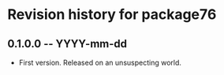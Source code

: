 # Revision history for package76

## 0.1.0.0 -- YYYY-mm-dd

* First version. Released on an unsuspecting world.
